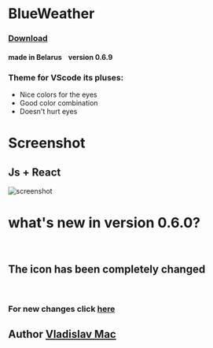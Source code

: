 # BlueWeather

### [Download](https://marketplace.visualstudio.com/items?itemName=BW.blueweather&ssr=false#overview)

#### made in Belarus    version 0.6.9

### Theme for VScode its pluses:<br> 

* Nice colors for the eyes 
* Good color combination
* Doesn't hurt eyes 

# Screenshot <br>
## Js + React

![screenshot](https://i.ibb.co/1Zk78Rp/screen-React-JS.png)

# what's new in version 0.6.0?
<br>

## The icon has been completely changed 

<br>

### For new changes click [here](https://github.com/VladislavMac/BlackWeather/blob/main/CHANGELOG.md 'CHANGELOG')

## Author [Vladislav Mac](https://github.com/VladislavMac 'Author')